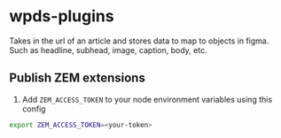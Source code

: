 # wpds-plugins

Takes in the url of an article and stores data to map to objects in figma. Such as headline, subhead, image, caption, body, etc.

## Publish ZEM extensions

1. Add `ZEM_ACCESS_TOKEN` to your node environment variables using this config

```bash
export ZEM_ACCESS_TOKEN=<your-token>
```

